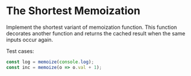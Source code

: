 # The Shortest Memoization
Implement the shortest variant of memoization function. This function decorates another function and returns the cached result when the same inputs occur again.

Test cases:
```javascript
const log = memoize(console.log);
const inc = memoize(o => o.val + 1);

```
